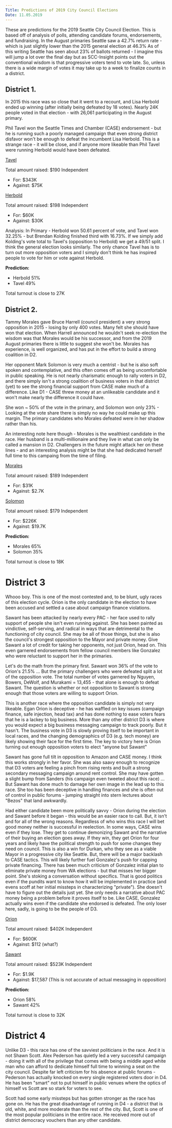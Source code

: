 ```yaml
---
Title: Predictions of 2019 City Council Elections
Date: 11.05.2019 
---
```


These are predictions for the 2019 Seattle City Council Election. This is based off of analysis of polls, attending candidate forums, endorsements, and fundraising. 
In the August primaries Seattle saw a 42.7% return rate - which is just slightly lower than the 2015 general election at 46.3%
As of this writing Seattle has seen about 23% of ballots returned - I imagine this will jump a lot over the final day but as SCC-Insight points out the conventional wisdom is that progressive voters tend to vote late. So, unless there is a wide margin of votes it may take up to a week to finalize counts in a district.

## District 1.
In 2015 this race was so close that it went to a recount, and Lisa Herbold ended up winning (after initially being defeated by 18 votes).
Nearly 24K people voted in that election - with 26,061 participating in the August primary.

Phil Tavel won the Seattle Times and Chamber (CASE) endorsement - but he is running such a poorly managed campaign that even strong district disfavor won't be enough to defeat the incumbent Lisa Herbold. This is a strange race - it will be close, and if anyone more likeable than Phil Tavel were running Herbold would have been defeated. 

[Tavel](https://www.pdc.wa.gov/browse/campaign-explorer/candidate?filer_id=TAVEP%20%20136&election_year=2019)

Total amount raised: $190
Independent
- For: $343K
- Against: $75K 

[Herbold](https://www.pdc.wa.gov/browse/campaign-explorer/candidate?filer_id=HERBL%20%20108&election_year=2019)

Total amount raised: $198
Independent
- For: $60K
- Against: $30K 

Analysis: In Primary - Herbold won 50.61 percent of vote, and Tavel won 32.25% - but Brendan Kolding finished third with 16.73%. If we simply add Kolding's vote total to Tavel's (opposition to Herbold) we get a 49/51 split. I think the general election looks similarly. The only chance Tavel has is to turn out more opposition voters and I simply don't think he has inspired people to vote for him or vote against Herbold. 

**Prediction:** 
- Herbold 51%
- Tavel 49% 

Total turnout is close to 27K 

## District 2. 
Tammy Morales gave Bruce Harrell (council president) a very strong opposition in 2015 - losing by only 400 votes. Many felt she should have won that election. When Harrell announced he wouldn't seek re-election the wisdom was that Morales would be his successor, and from the 2019 August primaries there is little to suggest she won't be. Morales has experience, is well organized, and has put in the effort to build a strong coalition in D2.

Her opponent Mark Solomon is very much a centrist - but he is also soft spoken and contemplative, and this often comes off as being uncomfortable in public speaking. He is not nearly charismatic enough to rally voters in D2, and there simply isn't a strong coalition of business voters in that district (yet) to see the strong financial support from CASE make much of a difference. Like D1 - CASE threw money at an unlikeable candidate and it won't make nearly the difference it could have. 

She won ~ 50% of the vote in the primary, and Solomon won only 23%  - Looking at the vote share there is simply no way he could make up this margin. The primary candidates who Morales defeated were in her shadow rather than his. 

An interesting note here though - Morales is the wealthiest candidate in the race. Her husband is a multi-millionaire and they live in what can only be called a mansion in D2. Challengers in the future might attack her on these lines - and an interesting analysis might be that she had dedicated herself full time to this campaing from the time of filing. 

[Morales](https://www.pdc.wa.gov/browse/campaign-explorer/candidate?filer_id=MORAT%20%20102&election_year=2019)

Total amount raised: $189
Independent
- For: $31K
- Against: $2.7K 

[Solomon](https://www.pdc.wa.gov/browse/campaign-explorer/candidate?filer_id=SALOM%20%20144&election_year=2019)

Total amount raised: $179
Independent
- For: $226K
- Against: $19.7K 

**Prediction:** 
- Morales 65% 
- Solomon 35% 

Total turnout is close to 18K

# District 3 
Whooo boy. This is one of the most contested and, to be blunt, ugly races of this election cycle. Orion is the only candidate in the election to have been accused and settled a case about campaign finance violations. 

Sawant has been attacked by nearly every PAC - her face used to rally support of people she isn't even running against. She has been painted as vindictive, self-serving, and radical in ways that are detrimental to the functioning of city council. She may be all of those things, but she is also the council's strongest opposition to the Mayor and private money. Give Sawant a lot of credit for taking her opponents, not just Orion, head on. This even garnered endorsements from fellow council members like Gonzalez who were reluctant to support her in the primaries.
  
Let's do the math from the primary first. Sawant won 36% of the vote to Orion's 21.5% ... But the primary challengers who were defeated split a lot of the opposition vote. The total number of votes garnered by Nguyen, Bowers, DeWolf, and Murakami = 13,455 - that alone is enough to defeat Sawant. The question is whether or not opposition to Sawant is strong enough that those voters are willing to support Orion.  

This is another race where the opposition candidate is simply not very likeable. Egan Orion is deceptive - he has waffled on key issues (campaign finance, safe injection, head tax) and has done nothing to ease voters fears that he is a lackey to big business. More than any other district D3 is where you would expect a big business messaging campaign to track poorly. But it hasn't. The business vote in D3 is slowly proving itself to be important in local races, and the changing demographics of D3 (e.g. tech money) are likely showing their face for the first time. The key to victory here is Orion turning out enough opposition voters to elect "anyone but Sawant" 

Sawant has gone full tilt in opposition to Amazon and CASE money. I think this works strongly in her favor. She was also saavy enough to recognize that D3 voters are feeling a pinch from rising rents and built a strong secondary messaging campaign around rent control. She may have gotten a slight bump from Sanders (his campaign even tweeted about this race) ... But Sawant has done much to damage her own image in the lead up to this race. She too has been deceptive in handling finances and she is often out of control in public forums - jumping straight into stern lectures about "Bezos" that land awkwardly. 

Had either candidate been more politically savvy - Orion during the election and Sawant before it began - this would be an easier race to call. But, it isn't and for all of the wrong reasons. Regardless of who wins this race I will bet good money neither is successful in reelection. In some ways, CASE wins even if they lose. They get to continue demonizing Sawant and the narrative of their buying an election goes away. If they win, they get Orion for four years and likely have the political strength to push for some changes they need on council. This is also a win for Durkan, who they see as a viable Mayor in a progressive city like Seattle. But, there will be a major backlash to CASE tactics. This will likely further fuel Gonzalez's push for capping private financing. There has been much criticism of Gonzalez initial plan to eliminate private money from WA elections - but that misses her bigger point. She's stoking a conversation without specifics. That is good politics even if the pundits want to know how it will be implemented in practice (and evens scoff at her initial missteps in characterizing "private"). She doesn't have to figure out the details just yet. She only needs a narrative about PAC money being a problem before it proves itself to be. Like CASE, Gonzalez actually wins even if the candidate she endorsed is defeated. The only loser here, sadly, is going to be the people of D3.  


[Orion](https://www.pdc.wa.gov/browse/campaign-explorer/candidate?filer_id=ORIOE%20%20122&election_year=2019)

Total amount raised: $402K
Independent
- For: $600K
- Against: $112 (what?) 

[Sawant](https://www.pdc.wa.gov/browse/campaign-explorer/candidate?filer_id=ORIOE%20%20122&election_year=2019)

Total amount raised: $523K
Independent
- For: $1.9K
- Against: $17,587 (This is not accurate of actual messaging in opposition) 

**Prediction:** 
- Orion 58% 
- Sawant 42%
 
Total turnout is close to 32K


# District 4

Unlike D3 - this race has one of the savviest politicians in the race. And it is not Shawn Scott. Alex Pederson has quietly led a very successful campaign - doing it with all of the privilege that comes with being a middle aged white man who can afford to dedicate himself full time to winning a seat on the city council. Despite far left criticism for his absence at public forums - Pederson has actually knocked on every single registered voters door in D4. He has been "smart" not to put himself in public venues where the optics of himself vs Scott are so stark for voters to see. 

Scott had some early missteps but has gotten stronger as the race has gone on. He has the great disadvantage of running in D4 - a district that is old, white, and more moderate than the rest of the city. But, Scott is one of the most popular politicians in the entire race. He received more out of district democracy vouchers than any other candidate. 













